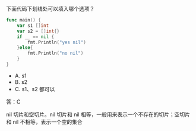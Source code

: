 下面代码下划线处可以填入哪个选项？

```go
func main() {
	var s1 []int
	var s2 = []int{}
	if __ == nil {
		fmt.Println("yes nil")
	}else{
		fmt.Println("no nil")
	}
}
```

- A. s1
- B. s2
- C. s1、s2 都可以


答：C


nil 切片和空切片。nil 切片和 nil 相等，一般用来表示一个不存在的切片；空切片和 nil 不相等，表示一个空的集合

